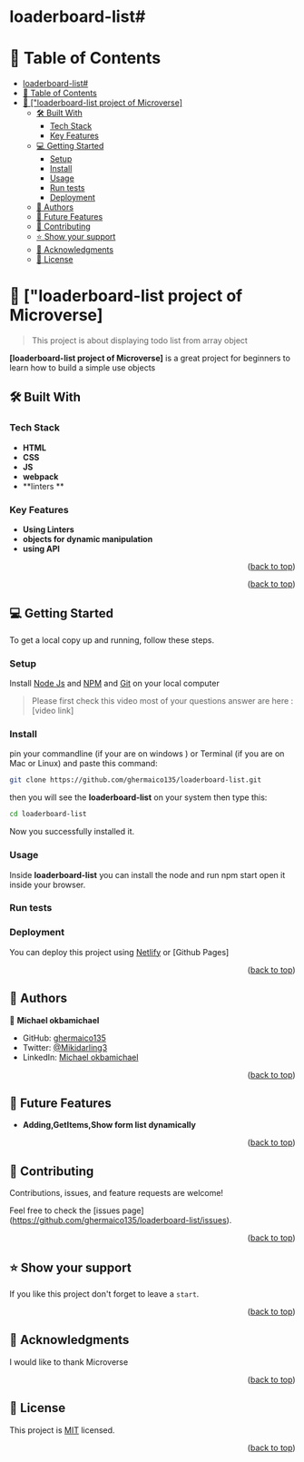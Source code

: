 # loaderboard-list# <!-- @format -->
# 📗 Table of Contents

- [loaderboard-list# ](#loaderboard-list-)
- [📗 Table of Contents](#-table-of-contents)
- [📖 \["loaderboard-list project of Microverse\] ](#-loaderboard-list-project-of-microverse-)
  - [🛠 Built With ](#-built-with-)
    - [Tech Stack ](#tech-stack-)
    - [Key Features ](#key-features-)
  - [💻 Getting Started ](#-getting-started-)
    - [Setup](#setup)
    - [Install](#install)
    - [Usage](#usage)
    - [Run tests](#run-tests)
    - [Deployment](#deployment)
  - [👥 Authors ](#-authors-)
  - [🔭 Future Features ](#-future-features-)
  - [🤝 Contributing ](#-contributing-)
  - [⭐️ Show your support ](#️-show-your-support-)
  - [🙏 Acknowledgments ](#-acknowledgments-)
  - [📝 License ](#-license-)

<!-- PROJECT DESCRIPTION -->

# 📖 ["loaderboard-list project of Microverse] <a name="about-project"></a>

> This project is about displaying todo list from array object

**[loaderboard-list project of Microverse]** is a great project for beginners to learn how to build a simple use objects

## 🛠 Built With <a name="built-with"></a>

### Tech Stack <a name="tech-stack"></a>

- **HTML**
- **CSS**
- **JS**
- **webpack**
- **linters **



### Key Features <a name="key-features"></a>

- **Using Linters**
- **objects for dynamic manipulation**
- **using API**

<p align="right">(<a href="#readme-top">back to top</a>)</p>

<p align="right">(<a href="#readme-top">back to top</a>)</p>

<!-- GETTING STARTED -->

## 💻 Getting Started <a name="getting-started"></a>

To get a local copy up and running, follow these steps.

### Setup

Install [Node Js](https://nodejs.org/en) and [NPM](https://docs.npmjs.com/cli/v6/commands/npm-install) and [Git](https://git-scm.com/downloads) on your local computer

> Please first check this video most of your questions answer are here : [video link]

### Install

pin your commandline (if your are on windows ) or Terminal (if you are on Mac or Linux) and paste this command:

```sh
git clone https://github.com/ghermaico135/loaderboard-list.git
```

then you will see the **loaderboard-list** on your system then type this:

```sh
cd loaderboard-list
```

Now you successfully installed it.

### Usage

Inside **loaderboard-list** you can install the node and run npm start open it inside your browser.

### Run tests

<!-- To run tests, run the following command: -->

### Deployment

You can deploy this project using [Netlify](https://www.netlify.com/) or [Github Pages]

<p align="right">(<a href="#readme-top">back to top</a>)</p>

<!-- AUTHORS -->

## 👥 Authors <a name="authors"></a>

👤 **Michael okbamichael**

- GitHub: [ghermaico135](https://github.com/ghermaico135)
- Twitter: [@Mikidarling3](https://twitter.com/@Mikidarling3)
- LinkedIn: [Michael okbamichael](https://www.linkedin.com/in/michael-okbamichael-966106263/)

<p align="right">(<a href="#readme-top">back to top</a>)</p>



## 🔭 Future Features <a name="future-features"></a>

- **Adding,GetItems,Show form list dynamically**

<p align="right">(<a href="#readme-top">back to top</a>)</p>

<!-- CONTRIBUTING -->

## 🤝 Contributing <a name="contributing"></a>

Contributions, issues, and feature requests are welcome!

Feel free to check the [issues page] (https://github.com/ghermaico135/loaderboard-list/issues).

<p align="right">(<a href="#readme-top">back to top</a>)</p>

<!-- SUPPORT -->

## ⭐️ Show your support <a name="support"></a>

If you like this project don't forget to leave a `start`.

<p align="right">(<a href="#readme-top">back to top</a>)</p>

<!-- ACKNOWLEDGEMENTS -->

## 🙏 Acknowledgments <a name="acknowledgements"></a>

I would like to thank Microverse

<p align="right">(<a href="#readme-top">back to top</a>)</p>

## 📝 License <a name="license"></a>

This project is [MIT](./LICENSE) licensed.

<p align="right">(<a href="#readme-top">back to top</a>)</p>